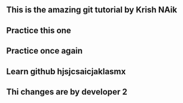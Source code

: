 
## This is the amazing git tutorial by Krish NAik
## Practice this one
## Practice once again
## Learn github hjsjcsaicjaklasmx
## Thi changes are by developer 2
